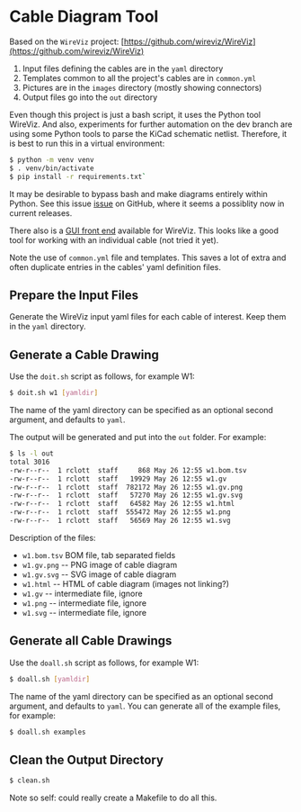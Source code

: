 # Cable Diagram Tool

Based on the `WireViz` project: [https://github.com/wireviz/WireViz](https://github.com/wireviz/WireViz)

1. Input files defining the cables are in the `yaml` directory
2. Templates common to all the project's cables are in `common.yml`
3. Pictures are in the `images` directory (mostly showing connectors)
4. Output files go into the `out` directory

Even though this project is just a bash script, it uses the Python tool
WireViz. And also, experiments for further automation on the dev branch
are using some Python tools to parse the KiCad schematic netlist.
Therefore, it is best to run this in a virtual environment:

```bash
$ python -m venv venv
$ . venv/bin/activate
$ pip install -r requirements.txt`
```

It may be desirable to bypass bash and make diagrams entirely within
Python. See this issue [issue](https://github.com/wireviz/WireViz/issues/231)
on GitHub, where it seems a possiblity now in current releases.

There also is a [GUI front end](https://github.com/slightlynybbled/wireviz-gui)
available for WireViz. This looks like a good tool for working with an
individual cable (not tried it yet).

Note the use of `common.yml` file and templates. This saves a lot 
of extra and often duplicate entries in the cables' yaml definition 
files.

## Prepare the Input Files

Generate the WireViz input yaml files for each cable of interest.
Keep them in the `yaml` directory.

## Generate a Cable Drawing

Use the `doit.sh` script as follows, for example W1:

```bash
$ doit.sh w1 [yamldir]
```
The name of the yaml directory can be specified as an optional second
argument, and defaults to `yaml`.

The output will be generated and put into the `out` folder. For example:
```bash
$ ls -l out
total 3016
-rw-r--r--  1 rclott  staff     868 May 26 12:55 w1.bom.tsv
-rw-r--r--  1 rclott  staff   19929 May 26 12:55 w1.gv
-rw-r--r--  1 rclott  staff  782172 May 26 12:55 w1.gv.png
-rw-r--r--  1 rclott  staff   57270 May 26 12:55 w1.gv.svg
-rw-r--r--  1 rclott  staff   64582 May 26 12:55 w1.html
-rw-r--r--  1 rclott  staff  555472 May 26 12:55 w1.png
-rw-r--r--  1 rclott  staff   56569 May 26 12:55 w1.svg
```

Description of the files:

* `w1.bom.tsv` BOM file, tab separated fields
* `w1.gv.png` -- PNG image of cable diagram
* `w1.gv.svg` -- SVG image of cable diagram
* `w1.html` -- HTML of cable diagram (images not linking?)
* `w1.gv` -- intermediate file, ignore
* `w1.png` -- intermediate file, ignore
* `w1.svg` -- intermediate file, ignore

## Generate all Cable Drawings

Use the `doall.sh` script as follows, for example W1:

```bash
$ doall.sh [yamldir]
```

The name of the yaml directory can be specified as an optional second
argument, and defaults to `yaml`. You can generate all of the
example files, for example:

```bash
$ doall.sh examples
```

## Clean the Output Directory

```bash
$ clean.sh
```
Note so self: could really create a Makefile to do all this.
